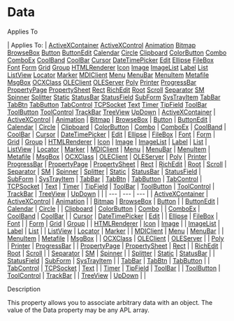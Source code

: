 




<h1 class="heading"><span class="name">Data</span></h1>

Applies To

| Applies To: | [ActiveXContainer](../a-z/activexcontainer.md) [ActiveXControl](../a-z/activexcontrol.md) [Animation](../a-z/animation.md) [Bitmap](../a-z/bitmap.md) [BrowseBox](../a-z/browsebox.md) [Button](../a-z/button.md) [ButtonEdit](../a-z/buttonedit.md) [Calendar](../a-z/calendar.md) [Circle](../a-z/circle.md) [Clipboard](../a-z/clipboard.md) [ColorButton](../a-z/colorbutton.md) [Combo](../a-z/combo.md) [ComboEx](../a-z/comboex.md) [CoolBand](../a-z/coolband.md) [CoolBar](../a-z/coolbar.md) [Cursor](../a-z/cursor.md) [DateTimePicker](../a-z/datetimepicker.md) [Edit](../a-z/edit.md) [Ellipse](../a-z/ellipse.md) [FileBox](../a-z/filebox.md) [Font](../a-z/font.md) [Form](../a-z/form.md) [Grid](../a-z/grid.md) [Group](../a-z/group.md) [HTMLRenderer](../a-z/htmlrenderer.md) [Icon](../a-z/icon.md) [Image](../a-z/image.md) [ImageList](../a-z/imagelist.md) [Label](../a-z/label.md) [List](../a-z/list.md) [ListView](../a-z/listview.md) [Locator](../a-z/locator.md) [Marker](../a-z/marker.md) [MDIClient](../a-z/mdiclient.md) [Menu](../a-z/menu.md) [MenuBar](../a-z/menubar.md) [MenuItem](../a-z/menuitem.md) [Metafile](../a-z/metafile.md) [MsgBox](../a-z/msgbox.md) [OCXClass](../a-z/ocxclass.md) [OLEClient](../a-z/oleclient.md) [OLEServer](../a-z/oleserver.md) [Poly](../a-z/poly.md) [Printer](../a-z/printer.md) [ProgressBar](../a-z/progressbar.md) [PropertyPage](../a-z/propertypage.md) [PropertySheet](../a-z/propertysheet.md) [Rect](../a-z/rect.md) [RichEdit](../a-z/richedit.md) [Root](../a-z/root.md) [Scroll](../a-z/scroll.md) [Separator](../a-z/separator.md) [SM](../a-z/sm.md) [Spinner](../a-z/spinner.md) [Splitter](../a-z/splitter.md) [Static](../a-z/static.md) [StatusBar](../a-z/statusbar.md) [StatusField](../a-z/statusfield.md) [SubForm](../a-z/subform.md) [SysTrayItem](../a-z/systrayitem.md) [TabBar](../a-z/tabbar.md) [TabBtn](../a-z/tabbtn.md) [TabButton](../a-z/tabbutton.md) [TabControl](../a-z/tabcontrol.md) [TCPSocket](../a-z/tcpsocket.md) [Text](../a-z/text.md) [Timer](../a-z/timer.md) [TipField](../a-z/tipfield.md) [ToolBar](../a-z/toolbar.md) [ToolButton](../a-z/toolbutton.md) [ToolControl](../a-z/toolcontrol.md) [TrackBar](../a-z/trackbar.md) [TreeView](../a-z/treeview.md) [UpDown](../a-z/updown.md) | [ActiveXContainer](../a-z/activexcontainer.md) | [ActiveXControl](../a-z/activexcontrol.md) | [Animation](../a-z/animation.md) | [Bitmap](../a-z/bitmap.md) | [BrowseBox](../a-z/browsebox.md) | [Button](../a-z/button.md) | [ButtonEdit](../a-z/buttonedit.md) | [Calendar](../a-z/calendar.md) | [Circle](../a-z/circle.md) | [Clipboard](../a-z/clipboard.md) | [ColorButton](../a-z/colorbutton.md) | [Combo](../a-z/combo.md) | [ComboEx](../a-z/comboex.md) | [CoolBand](../a-z/coolband.md) | [CoolBar](../a-z/coolbar.md) | [Cursor](../a-z/cursor.md) | [DateTimePicker](../a-z/datetimepicker.md) | [Edit](../a-z/edit.md) | [Ellipse](../a-z/ellipse.md) | [FileBox](../a-z/filebox.md) | [Font](../a-z/font.md) | [Form](../a-z/form.md) | [Grid](../a-z/grid.md) | [Group](../a-z/group.md) | [HTMLRenderer](../a-z/htmlrenderer.md) | [Icon](../a-z/icon.md) | [Image](../a-z/image.md) | [ImageList](../a-z/imagelist.md) | [Label](../a-z/label.md) | [List](../a-z/list.md) | [ListView](../a-z/listview.md) | [Locator](../a-z/locator.md) | [Marker](../a-z/marker.md) | [MDIClient](../a-z/mdiclient.md) | [Menu](../a-z/menu.md) | [MenuBar](../a-z/menubar.md) | [MenuItem](../a-z/menuitem.md) | [Metafile](../a-z/metafile.md) | [MsgBox](../a-z/msgbox.md) | [OCXClass](../a-z/ocxclass.md) | [OLEClient](../a-z/oleclient.md) | [OLEServer](../a-z/oleserver.md) | [Poly](../a-z/poly.md) | [Printer](../a-z/printer.md) | [ProgressBar](../a-z/progressbar.md) | [PropertyPage](../a-z/propertypage.md) | [PropertySheet](../a-z/propertysheet.md) | [Rect](../a-z/rect.md) | [RichEdit](../a-z/richedit.md) | [Root](../a-z/root.md) | [Scroll](../a-z/scroll.md) | [Separator](../a-z/separator.md) | [SM](../a-z/sm.md) | [Spinner](../a-z/spinner.md) | [Splitter](../a-z/splitter.md) | [Static](../a-z/static.md) | [StatusBar](../a-z/statusbar.md) | [StatusField](../a-z/statusfield.md) | [SubForm](../a-z/subform.md) | [SysTrayItem](../a-z/systrayitem.md) | [TabBar](../a-z/tabbar.md) | [TabBtn](../a-z/tabbtn.md) | [TabButton](../a-z/tabbutton.md) | [TabControl](../a-z/tabcontrol.md) | [TCPSocket](../a-z/tcpsocket.md) | [Text](../a-z/text.md) | [Timer](../a-z/timer.md) | [TipField](../a-z/tipfield.md) | [ToolBar](../a-z/toolbar.md) | [ToolButton](../a-z/toolbutton.md) | [ToolControl](../a-z/toolcontrol.md) | [TrackBar](../a-z/trackbar.md) | [TreeView](../a-z/treeview.md) | [UpDown](../a-z/updown.md) |  |
| --- | --- | ---  |
| [ActiveXContainer](../a-z/activexcontainer.md) | [ActiveXControl](../a-z/activexcontrol.md) | [Animation](../a-z/animation.md) |
| [Bitmap](../a-z/bitmap.md) | [BrowseBox](../a-z/browsebox.md) | [Button](../a-z/button.md) |
| [ButtonEdit](../a-z/buttonedit.md) | [Calendar](../a-z/calendar.md) | [Circle](../a-z/circle.md) |
| [Clipboard](../a-z/clipboard.md) | [ColorButton](../a-z/colorbutton.md) | [Combo](../a-z/combo.md) |
| [ComboEx](../a-z/comboex.md) | [CoolBand](../a-z/coolband.md) | [CoolBar](../a-z/coolbar.md) |
| [Cursor](../a-z/cursor.md) | [DateTimePicker](../a-z/datetimepicker.md) | [Edit](../a-z/edit.md) |
| [Ellipse](../a-z/ellipse.md) | [FileBox](../a-z/filebox.md) | [Font](../a-z/font.md) |
| [Form](../a-z/form.md) | [Grid](../a-z/grid.md) | [Group](../a-z/group.md) |
| [HTMLRenderer](../a-z/htmlrenderer.md) | [Icon](../a-z/icon.md) | [Image](../a-z/image.md) |
| [ImageList](../a-z/imagelist.md) | [Label](../a-z/label.md) | [List](../a-z/list.md) |
| [ListView](../a-z/listview.md) | [Locator](../a-z/locator.md) | [Marker](../a-z/marker.md) |
| [MDIClient](../a-z/mdiclient.md) | [Menu](../a-z/menu.md) | [MenuBar](../a-z/menubar.md) |
| [MenuItem](../a-z/menuitem.md) | [Metafile](../a-z/metafile.md) | [MsgBox](../a-z/msgbox.md) |
| [OCXClass](../a-z/ocxclass.md) | [OLEClient](../a-z/oleclient.md) | [OLEServer](../a-z/oleserver.md) |
| [Poly](../a-z/poly.md) | [Printer](../a-z/printer.md) | [ProgressBar](../a-z/progressbar.md) |
| [PropertyPage](../a-z/propertypage.md) | [PropertySheet](../a-z/propertysheet.md) | [Rect](../a-z/rect.md) |
| [RichEdit](../a-z/richedit.md) | [Root](../a-z/root.md) | [Scroll](../a-z/scroll.md) |
| [Separator](../a-z/separator.md) | [SM](../a-z/sm.md) | [Spinner](../a-z/spinner.md) |
| [Splitter](../a-z/splitter.md) | [Static](../a-z/static.md) | [StatusBar](../a-z/statusbar.md) |
| [StatusField](../a-z/statusfield.md) | [SubForm](../a-z/subform.md) | [SysTrayItem](../a-z/systrayitem.md) |
| [TabBar](../a-z/tabbar.md) | [TabBtn](../a-z/tabbtn.md) | [TabButton](../a-z/tabbutton.md) |
| [TabControl](../a-z/tabcontrol.md) | [TCPSocket](../a-z/tcpsocket.md) | [Text](../a-z/text.md) |
| [Timer](../a-z/timer.md) | [TipField](../a-z/tipfield.md) | [ToolBar](../a-z/toolbar.md) |
| [ToolButton](../a-z/toolbutton.md) | [ToolControl](../a-z/toolcontrol.md) | [TrackBar](../a-z/trackbar.md) |
| [TreeView](../a-z/treeview.md) | [UpDown](../a-z/updown.md) |  |


Description


This property allows you to associate arbitrary data with an object. The value of the Data property may be any APL array.



